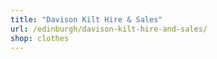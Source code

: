 ```yaml
---
title: "Davison Kilt Hire & Sales"
url: /edinburgh/davison-kilt-hire-and-sales/
shop: clothes
---
```

